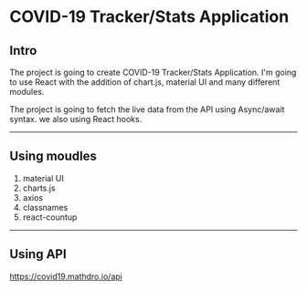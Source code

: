 # COVID-19 Tracker/Stats Application

## Intro

The project is going to create COVID-19 Tracker/Stats Application.
I'm going to use React with the addition of chart.js, material UI and many different modules.

The project is going to fetch the live data from the API using Async/await syntax. we also using React hooks.

---

## Using moudles

1. material UI
2. charts.js
3. axios
4. classnames
5. react-countup

---

## Using API

https://covid19.mathdro.io/api
